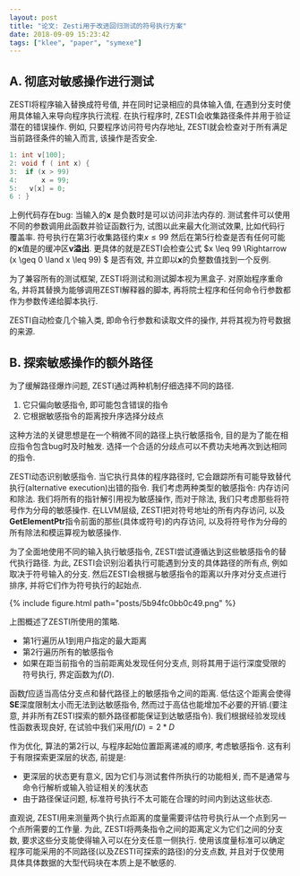 ```yaml
---
layout: post
title: "论文: Zesti用于改进回归测试的符号执行方案"
date: 2018-09-09 15:23:42
tags: ["klee", "paper", "symexe"]
---
```


## A. 彻底对敏感操作进行测试

ZESTI将程序输入替换成符号值, 并在同时记录相应的具体输入值, 在遇到分支时使用具体输入来导向程序执行流程. 在执行程序时, ZESTI会收集路径条件并用于验证潜在的错误操作. 例如, 只要程序访问符号内存地址, ZESTI就会检查对于所有满足当前路径条件的输入而言, 该操作是否安全. 

```c
1: int v[100];
2: void f ( int x) {
3: 	if (x > 99)
4: 		x = 99;
5:	 v[x] = 0;
6 : }
```

上例代码存在bug: 当输入的**x** 是负数时是可以访问非法内存的. 测试套件可以使用不同的参数调用此函数并验证函数行为, 试图以此来最大化测试效果, 比如代码行覆盖率. 符号执行在第3行收集路径约束$x \leq 99$ 然后在第5行检查是否有任何可能的**x**值是的缓冲区**v溢出**. 更具体的就是ZESTI会检查公式   $x \leq 99 \Rightarrow (x \geq 0  \land x \leq 99)  $ 是否有效, 并立即以**x**的负整数值找到一个反例. 

为了兼容所有的测试框架, ZESTI将测试和测试脚本视为黑盒子. 对原始程序重命名, 并将其替换为能够调用ZESTI解释器的脚本, 再将院士程序和任何命令行参数都作为参数传递给脚本执行. 

ZESTI自动检查几个输入类, 即命令行参数和读取文件的操作, 并将其视为符号数据的来源. 

## B. 探索敏感操作的额外路径

为了缓解路径爆炸问题, ZESTI通过两种机制仔细选择不同的路径. 

1. 它只偏向敏感指令, 即可能包含错误的指令
2. 它根据敏感指令的距离按升序选择分歧点

这种方法的关键思想是在一个稍微不同的路径上执行敏感指令, 目的是为了能在相应指令包含bug时及时触发. 选择一个合适的分歧点可以不费功夫地再次到达相同的指令. 

ZESTI动态识别敏感指令. 当它执行具体的程序路径时, 它会跟踪所有可能导致替代执行(alternative execution)出错的指令. 我们考虑两种类型的敏感指令: 内存访问和除法. 我们将所有的指针解引用视为敏感操作, 而对于除法, 我们只考虑那些将符号作为分母的敏感操作. 在LLVM层级, ZESTI把对符号地址的所有内存访问, 以及**GetElementPtr**指令前面的那些(具体或符号)的内存访问, 以及将符号作为分母的所有除法和模运算视为敏感操作. 

为了全面地使用不同的输入执行敏感指令, ZESTI尝试遵循达到这些敏感指令的替代执行路径. 为此, ZESTI会识别沿着执行可能遇到分支的具体路径的所有点, 例如取决于符号输入的分支. 然后ZESTI会根据与敏感指令的距离以升序对分支点进行排序, 并将它们作为符号执行的起始点. 

{% include figure.html path="posts/5b94fc0bb0c49.png" %}

上图概述了ZESTI所使用的策略. 

- 第1行遍历从1到用户指定的最大距离
- 第2行遍历所有的敏感指令
- 如果在距当前指令的当前距离处发现任何分支点, 则将其用于运行深度受限的符号执行, 界定函数为$f(D)$. 

函数$f$应适当高估分支点和替代路径上的敏感指令之间的距离. 低估这个距离会使得**SE**深度限制太小而无法到达敏感指令, 然而过于高估也能增加不必要的开销.(要注意, 并非所有ZESTI探索的额外路径都能保证到达敏感指令). 我们根据经验发现线性函数表现良好, 在试验中我们采用$f(D) = 2 *D$

作为优化, 算法的第2行以, 与程序起始位置距离递减的顺序, 考虑敏感指令. 这有利于有限探索更深层的状态, 前提是:

- 更深层的状态更有意义, 因为它们与测试套件所执行的功能相关, 而不是通常与命令行解析或输入验证相关的浅状态
- 由于路径保证问题, 标准符号执行不太可能在合理的时间内到达这些状态. 

直观说, ZESTI用来测量两个执行点距离的度量需要评估符号执行从一个点到另一个点所需要的工作量. 为此, ZESTI将两条指令之间的距离定义为它们之间的分支数, 要求这些分支能使得输入可以在分支任意一侧执行. 使用该度量标准可以确定程序可能采用的不同路径(以及ZESTI可探索的路径)的分支点数, 并且对于仅使用具体具体数据的大型代码块在本质上是不敏感的. 
